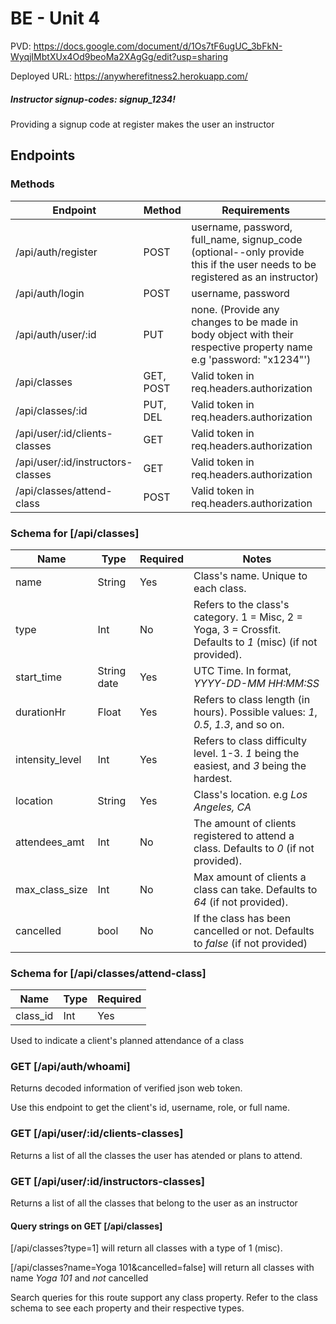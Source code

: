 # BE - Unit 4

PVD: https://docs.google.com/document/d/1Os7tF6ugUC_3bFkN-WyqjIMbtXUx4Od9beoMa2XAgGg/edit?usp=sharing

Deployed URL: https://anywherefitness2.herokuapp.com/

##### Instructor signup-codes: signup_1234!
Providing a signup code at register makes the user an instructor

## Endpoints

### Methods
| Endpoint | Method | Requirements |
|----------|--------|--------------|
| /api/auth/register | POST | username, password, full_name, signup_code (optional--only provide this if the user needs to be registered as an instructor) |
| /api/auth/login | POST | username, password |
| /api/auth/user/:id | PUT | none. (Provide any changes to be made in body object with their respective property name e.g 'password: "x1234"') |
| /api/classes | GET, POST | Valid token in req.headers.authorization |
| /api/classes/:id | PUT, DEL | Valid token in req.headers.authorization |
| /api/user/:id/clients-classes | GET | Valid token in req.headers.authorization |
| /api/user/:id/instructors-classes | GET | Valid token in req.headers.authorization |
| /api/classes/attend-class | POST | Valid token in req.headers.authorization |

### Schema for [/api/classes]
| Name            | Type        | Required | Notes                                                                                                       |
|-----------------|-------------|----------|-------------------------------------------------------------------------------------------------------------|
| name            | String      | Yes      | Class's name. Unique to each class.                                                                         |
| type            | Int         | No       | Refers to the class's category. 1 = Misc, 2 = Yoga, 3 = Crossfit. Defaults to _1_ (misc) (if not provided). |
| start_time      | String date | Yes      | UTC Time. In format, _YYYY-DD-MM HH:MM:SS_                                                                  |
| durationHr      | Float       | Yes      | Refers to class length (in hours). Possible values: _1_,  _0.5_, _1.3_, and so on.                          |
| intensity_level | Int         | Yes      | Refers to class difficulty level. 1-3. _1_ being the easiest, and _3_ being the hardest.                    |
| location        | String      | Yes      | Class's location. e.g _Los Angeles, CA_                                                                     |
| attendees_amt   | Int         | No       | The amount of clients registered to attend a class. Defaults to _0_ (if not provided).                      |
| max_class_size  | Int         | No       | Max amount of clients a class can take. Defaults to _64_ (if not provided).                                 |
| cancelled       | bool        | No       | If the class has been cancelled or not. Defaults to _false_ (if not provided)                               |

### Schema for [/api/classes/attend-class]
| Name            | Type        | Required |
|-----------------|-------------|----------|
| class_id        | Int         | Yes      |

Used to indicate a client's planned attendance of a class

### GET [/api/auth/whoami]
Returns decoded information of verified json web token. 

Use this endpoint to get the client's id, username, role, or full name.

### GET [/api/user/:id/clients-classes]
Returns a list of all the classes the user has atended or plans to attend.

### GET [/api/user/:id/instructors-classes]
Returns a list of all the classes that belong to the user as an instructor

#### Query strings on GET [/api/classes]
[/api/classes?type=1] will return all classes with a type of 1 (misc).

[/api/classes?name=Yoga 101&cancelled=false] will return all classes with name _Yoga 101_ and _not_ cancelled

Search queries for this route support any class property. Refer to the class schema to see each property and their respective types.
